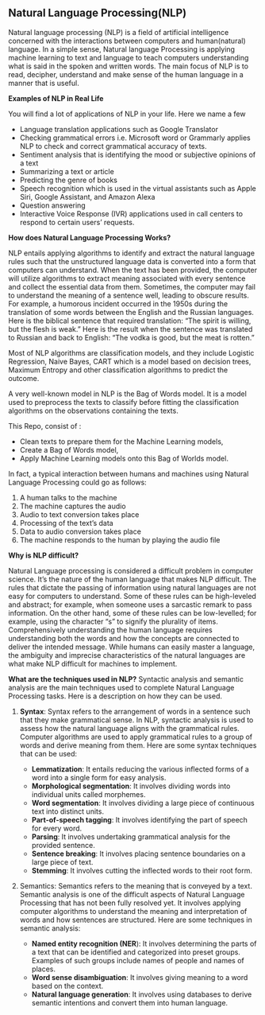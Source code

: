 ## Natural Language Processing(NLP)

Natural language processing (NLP) is a field of artificial intelligence concerned with the interactions between computers and human(natural) language.
In a simple sense, Natural language Processing is applying machine learning to text and language to teach computers understanding what is said in the spoken and written words. The main focus of NLP is to read, decipher, understand and make sense of the human language in a manner that is useful. 


**Examples of NLP in Real Life**

You will find a lot of applications of NLP in your life. Here we name a few

- Language translation applications such as Google Translator
- Checking grammatical errors i.e. Microsoft word or Grammarly applies NLP to check and correct grammatical accuracy of texts.
- Sentiment analysis that is identifying the mood or subjective opinions of a text
- Summarizing a text or article
- Predicting the genre of books
- Speech recognition which is used in the virtual assistants such as Apple Siri, Google Assistant, and Amazon Alexa 
- Question answering
- Interactive Voice Response (IVR) applications used in call centers to respond to certain users’ requests.

**How does Natural Language Processing Works?**

NLP entails applying algorithms to identify and extract the natural language rules such that the unstructured language data is converted into a form that computers can understand.
When the text has been provided, the computer will utilize algorithms to extract meaning associated with every sentence and collect the essential data from them.
Sometimes, the computer may fail to understand the meaning of a sentence well, leading to obscure results.
For example, a humorous incident occurred in the 1950s during the translation of some words between the English and the Russian languages.
Here is the biblical sentence that required translation:
“The spirit is willing, but the flesh is weak.”
Here is the result when the sentence was translated to Russian and back to English:
“The vodka is good, but the meat is rotten.”

Most of NLP algorithms are classification models, and they include Logistic Regression, Naive Bayes,  CART which is a model based on decision trees, Maximum Entropy and other classification algorithms to predict the outcome.

A very well-known model in NLP is the Bag of Words model. It is a model used to preprocess the texts to classify before fitting the classification algorithms on the observations containing the texts.

This Repo, consist of :

- Clean texts to prepare them for the Machine Learning models,
- Create a Bag of Words model,
- Apply Machine Learning models onto this Bag of Worlds model.



In fact, a typical interaction between humans and machines using Natural Language Processing could go as follows:
1. A human talks to the machine
2. The machine captures the audio
3. Audio to text conversion takes place
4. Processing of the text’s data
5. Data to audio conversion takes place
6. The machine responds to the human by playing the audio file

**Why is NLP difficult?**

Natural Language processing is considered a difficult problem in computer science. It’s the nature of the human language that makes NLP difficult.
The rules that dictate the passing of information using natural languages are not easy for computers to understand.
Some of these rules can be high-leveled and abstract; for example, when someone uses a sarcastic remark to pass information.
On the other hand, some of these rules can be low-levelled; for example, using the character “s” to signify the plurality of items.
Comprehensively understanding the human language requires understanding both the words and how the concepts are connected to deliver the intended message.
While humans can easily master a language, the ambiguity and imprecise characteristics of the natural languages are what make NLP difficult for machines to implement.

**What are the techniques used in NLP?**
Syntactic analysis and semantic analysis are the main techniques used to complete Natural Language Processing tasks.
Here is a description on how they can be used.

1. **Syntax**: Syntax refers to the arrangement of words in a sentence such that they make grammatical sense. In NLP, syntactic analysis is used to assess how the natural language aligns with the grammatical rules. Computer algorithms are used to apply grammatical rules to a group of words and derive meaning from them. Here are some syntax techniques that can be used:
    - **Lemmatization**: It entails reducing the various inflected forms of a word into a single form for easy analysis.
    - **Morphological segmentation**: It involves dividing words into individual units called morphemes.
    - **Word segmentation**: It involves dividing a large piece of continuous text into distinct units.
    - **Part-of-speech tagging**: It involves identifying the part of speech for every word.
    - **Parsing**: It involves undertaking grammatical analysis for the provided sentence.
    - **Sentence breaking**: It involves placing sentence boundaries on a large piece of text.
    - **Stemming**: It involves cutting the inflected words to their root form.

2. Semantics: Semantics refers to the meaning that is conveyed by a text. Semantic analysis is one of the difficult aspects of Natural Language Processing that has not been fully resolved yet. It involves applying computer algorithms to understand the meaning and interpretation of words and how sentences are structured. Here are some techniques in semantic analysis:

    - **Named entity recognition (NER**): It involves determining the parts of a text that can be identified and categorized into preset groups. Examples of such groups include names of people and names of places.
    - **Word sense disambiguation**: It involves giving meaning to a word based on the context.
    - **Natural language generation**: It involves using databases to derive semantic intentions and convert them into human language.
